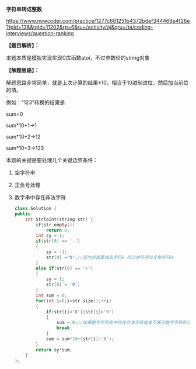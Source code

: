 **字符串转成整数**

https://www.nowcoder.com/practice/1277c681251b4372bdef344468e4f26e?tpId=13&&tqId=11202&rp=6&ru=/activity/oj&qru=/ta/coding-interviews/question-ranking

**【题目解析】：**

本题本质是模拟实现实现C库函数atoi，不过参数给的string对象

**【解题思路】：**

解题思路非常简单，就是上次计算的结果*10，相当于10进制进位，然后加当前位的值。

例如：“123”转换的结果是

sum=0

sum*10+1->1

sum*10+2->12

sum*10+3->123

本题的关键是要处理几个关键边界条件：

1. 空字符串

2. 正负号处理

3. 数字串中存在非法字符

   ```cpp
   class Solution {
   public:
       int StrToInt(string str) {
           if(str.empty())
               return 0;
           int sy = 1;
           if(str[0] == '-')
           {
               sy = -1;
               str[0] ='0';//因为后面要减去字符0 所以给符号位复制字符0
           }
           else if(str[0] == '+')
           {
               sy = 1;
               str[0] = '0';
           }
           int sum = 0;
           for(int i=0;i<str.size();++i)
           {
               if(str[i]<'0'||str[i]>'9')
               {
                   sum = 0;//如果数字字符串中存在非法字符或者不属于数字字符的元素直接返回0即可
                   break;
               }
               sum = sum*10+(str[i]-'0');
           }
           return sy*sum;
       }
   };
   ```

   